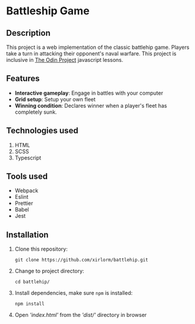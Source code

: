 # Battleship Game

## Description

This project is a web implementation of the classic battlehip game.
Players take a turn in attacking their opponent's naval warfare.
This project is inclusive in [The Odin Project](https://theodinproject.com)
javascript lessons.

## Features

- __Interactive gameplay__: Engage in battles with your computer
- __Grid setup__: Setup your own fleet
- __Winning condition__: Declares winner when a player's fleet has completely sunk.

## Technologies used

1. HTML
2. SCSS
3. Typescript

## Tools used

- Webpack
- Eslint
- Prettier
- Babel
- Jest

## Installation

1. Clone this repository:

    ```shell
    git clone https://github.com/xirlorm/battlehip.git
    ```

2. Change to project directory:

    ```
    cd battlehip/
    ```

3. Install dependencies, make sure `npm` is installed:

    ```
    npm install
    ```

4. Open _'index.html'_ from the _'dist/'_ directory in browser

